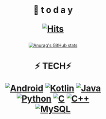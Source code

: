 <div align="center"> <h1> 
💌 t o d a y 

[![Hits](https://hits.seeyoufarm.com/api/count/incr/badge.svg?url=https%3A%2F%2Fgithub.com%2Fyounminchan&count_bg=%23FF0000&title_bg=%23493F47&icon=&icon_color=%23E7E7E7&title=hits&edge_flat=false)](https://github.com/younminchan)
</h1>  


<!-- ![header](https://capsule-render.vercel.app/api?type=Waving&color=gradient&height=300&section=header&text=챠니의%20코딩저장소&fontSize=90) -->
[![Anurag's GitHub stats](https://github-readme-stats.vercel.app/api?username=younminchan&count_private=true&show_icons=true&theme=radical)](https://github.com/younminchan)  

<!-- [![Top Langs](https://github-readme-stats.vercel.app/api/top-langs/?username=younminchan)](https://github.com/younminchan) -->
<!-- username=younminchan&hide=contribs,prs -->


<h1> 
⚡ TECH⚡  

[![Android](https://img.shields.io/badge/Android-3DDC84?style=flat-square&logo=Android&logoColor=FFFFFF)](github.com/younminchan)
[![Kotlin](https://img.shields.io/badge/Kotlin-7F52FF?style=flat-square&logo=Kotlin&logoColor=FFFFFF)](github.com/younminchan)
[![Java](https://img.shields.io/badge/Java-007396?style=flat-square&logo=Java&logoColor=FFFFFF)](github.com/younminchan)  
[![Python](https://img.shields.io/badge/Python-3776AB?style=flat-square&logo=Python&logoColor=FFFFFF)](github.com/younminchan)
[![C](https://img.shields.io/badge/C-A8B9CC?style=flat-square&logo=C&logoColor=FFFFFF)](github.com/younminchan)
[![C++](https://img.shields.io/badge/C++-00599C?style=flat-square&logo=C++&logoColor=FFFFFF)](github.com/younminchan)  
[![MySQL](https://img.shields.io/badge/MySQL-4479A1?style=flat-square&logo=MySQL&logoColor=FFFFFF)](github.com/younminchan)
</h1>
</div>











<!--
**younminchan/younminchan** is a ✨ _special_ ✨ repository because its `README.md` (this file) appears on your GitHub profile.

Here are some ideas to get you started:

- 🔭 I’m currently working on ...
- 🌱 I’m currently learning ...
- 👯 I’m looking to collaborate on ...
- 🤔 I’m looking for help with ...
- 💬 Ask me about ...
- 📫 How to reach me: ...
- 😄 Pronouns: ...
- ⚡ Fun fact: ...
-->


</div>
